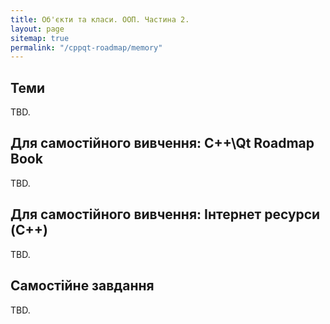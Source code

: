 ```yaml
---
title: Об'єкти та класи. ООП. Частина 2.
layout: page
sitemap: true
permalink: "/cppqt-roadmap/memory"
---
```


## Теми
TBD.

## Для самостійного вивчення: C++\Qt Roadmap Book
TBD.

## Для самостійного вивчення: Інтернет ресурси (C++)
TBD.

## Самостійне завдання
TBD.
